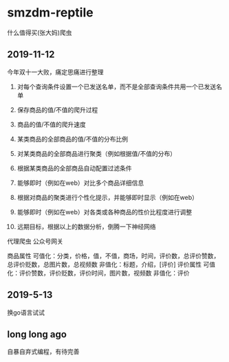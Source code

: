 # smzdm-reptile
什么值得买(张大妈)爬虫

## 2019-11-12

今年双十一大败，痛定思痛进行整理
1. 对每个查询条件设置一个已发送名单，而不是全部查询条件共用一个已发送名单

2. 保存商品的值/不值的爬升过程
3. 商品的值/不值的爬升速度
4. 某类商品的全部商品的值/不值的分布比例
5. 对某类商品的全部商品进行聚类（例如根据值/不值的分布）
6. 根据某类商品的全部商品自动配置过滤条件

7. 能够即时（例如在web）对比多个商品详细信息
8. 根据对商品的聚类进行个性化提示，并能够即时显示（例如在web）
9. 能够即时（例如在web）对各类或各种商品的性价比程度进行调整

10. 远期目标，根据以上的数据分析，倒腾一下神经网络

代理爬虫
公众号网关

商品属性
	可值化：分类，价格，值，不值，商场，时间，评价数，总评价赞数，总评价贬数，总图片数，总视频数
	非值化：标题，介绍，[评价]
评价属性
	可值化：评价赞数，评价贬数，评价时间，图片数，视频数
	非值化：评价

## 2019-5-13

换go语言试试

## long long ago

自暴自弃式编程，有待完善
